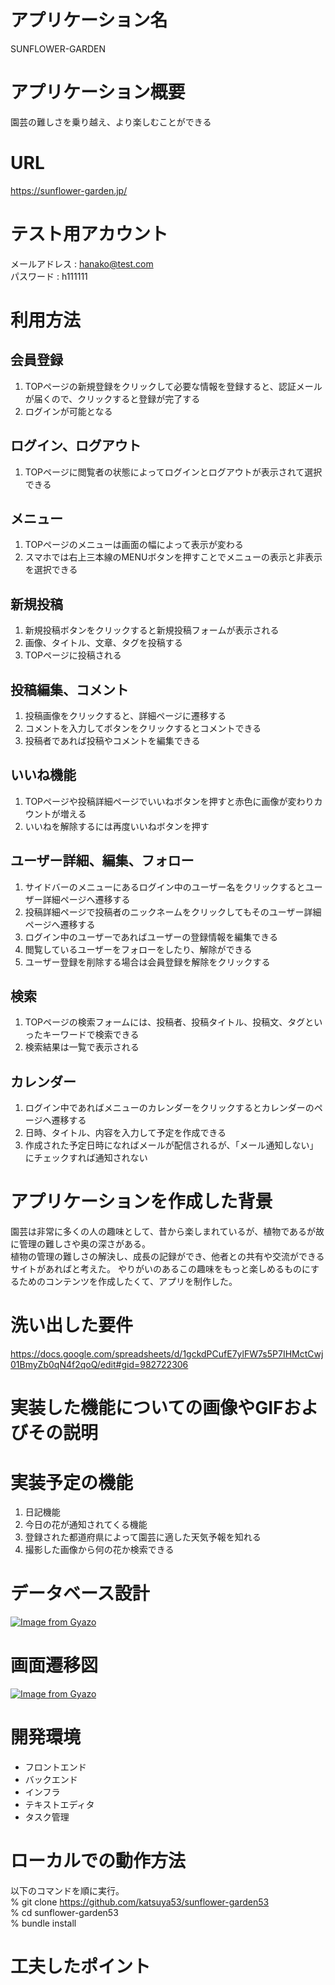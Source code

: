 # アプリケーション名
SUNFLOWER-GARDEN

# アプリケーション概要
園芸の難しさを乗り越え、より楽しむことができる

# URL
https://sunflower-garden.jp/

# テスト用アカウント
メールアドレス : hanako@test.com  
パスワード : h111111

# 利用方法

## 会員登録
1. TOPページの新規登録をクリックして必要な情報を登録すると、認証メールが届くので、クリックすると登録が完了する
2. ログインが可能となる

## ログイン、ログアウト
1. TOPページに閲覧者の状態によってログインとログアウトが表示されて選択できる

## メニュー
1. TOPページのメニューは画面の幅によって表示が変わる
2. スマホでは右上三本線のMENUボタンを押すことでメニューの表示と非表示を選択できる

## 新規投稿
1. 新規投稿ボタンをクリックすると新規投稿フォームが表示される
2. 画像、タイトル、文章、タグを投稿する
3. TOPページに投稿される

## 投稿編集、コメント
1. 投稿画像をクリックすると、詳細ページに遷移する
2. コメントを入力してボタンをクリックするとコメントできる
3. 投稿者であれば投稿やコメントを編集できる

## いいね機能
1. TOPページや投稿詳細ページでいいねボタンを押すと赤色に画像が変わりカウントが増える
2. いいねを解除するには再度いいねボタンを押す

## ユーザー詳細、編集、フォロー
1. サイドバーのメニューにあるログイン中のユーザー名をクリックするとユーザー詳細ページへ遷移する
2. 投稿詳細ページで投稿者のニックネームをクリックしてもそのユーザー詳細ページへ遷移する
3. ログイン中のユーザーであればユーザーの登録情報を編集できる
4. 閲覧しているユーザーをフォローをしたり、解除ができる
5. ユーザー登録を削除する場合は会員登録を解除をクリックする

## 検索
1. TOPページの検索フォームには、投稿者、投稿タイトル、投稿文、タグといったキーワードで検索できる
2. 検索結果は一覧で表示される

## カレンダー
1. ログイン中であればメニューのカレンダーをクリックするとカレンダーのページへ遷移する
2. 日時、タイトル、内容を入力して予定を作成できる
3. 作成された予定日時になればメールが配信されるが、「メール通知しない」にチェックすれば通知されない


# アプリケーションを作成した背景
園芸は非常に多くの人の趣味として、昔から楽しまれているが、植物であるが故に管理の難しさや奥の深さがある。  
植物の管理の難しさの解決し、成長の記録ができ、他者との共有や交流ができるサイトがあればと考えた。
やりがいのあるこの趣味をもっと楽しめるものにするためのコンテンツを作成したくて、アプリを制作した。

# 洗い出した要件
https://docs.google.com/spreadsheets/d/1gckdPCufE7ylFW7s5P7IHMctCwj01BmyZb0qN4f2qoQ/edit#gid=982722306

# 実装した機能についての画像やGIFおよびその説明

# 実装予定の機能
1. 日記機能
2. 今日の花が通知されてくる機能
3. 登録された都道府県によって園芸に適した天気予報を知れる
4. 撮影した画像から何の花か検索できる

# データベース設計
[![Image from Gyazo](https://i.gyazo.com/1f2b0d8287256002cf691f2cb51fe252.png)](https://gyazo.com/1f2b0d8287256002cf691f2cb51fe252)

# 画面遷移図
[![Image from Gyazo](https://i.gyazo.com/20b5e9e5e1ad53c100d32bb621211ccc.png)](https://gyazo.com/20b5e9e5e1ad53c100d32bb621211ccc)

# 開発環境
- フロントエンド
- バックエンド
- インフラ
- テキストエディタ
- タスク管理

# ローカルでの動作方法
以下のコマンドを順に実行。  
% git clone https://github.com/katsuya53/sunflower-garden53  
% cd sunflower-garden53  
% bundle install

# 工夫したポイント